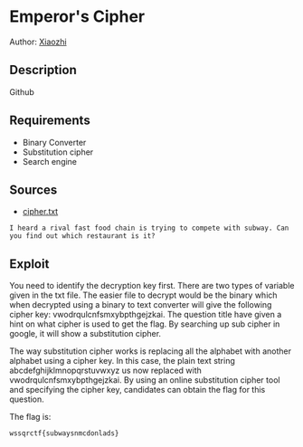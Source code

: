 # Emperor's Cipher
Author: [Xiaozhi](https://github.com/xiaoxiao69)

## Description

Github 

## Requirements
- Binary Converter
- Substitution cipher
- Search engine


## Sources

- [cipher.txt](https://github.com/ChanTingHui/wssqrctf/blob/main/crypto/Emperor's%20Cipher/bin/cipher.txt)

```
I heard a rival fast food chain is trying to compete with subway. Can you find out which restaurant is it?
```

## Exploit

You need to identify the decryption key first. There are two types of variable given in the txt file. The easier file to decrypt would be the binary which when decrypted using a binary to text converter will give the following cipher key: vwodrqulcnfsmxybpthgejzkai. The question title have given a hint on what cipher is used to get the flag. By searching up sub cipher in google, it will show a substitution cipher.

The way substitution cipher works is replacing all the alphabet with another alphabet using a cipher key. In this case, the plain text string 
abcdefghijklmnopqrstuvwxyz us now replaced with vwodrqulcnfsmxybpthgejzkai. By using an online substitution cipher tool and specifying the cipher key, candidates can obtain the flag for this question.

The flag is:

```
wssqrctf{subwaysnmcdonlads}
```
